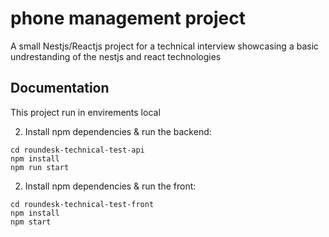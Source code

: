 
#  phone management project 

A small Nestjs/Reactjs project for a technical interview showcasing a basic undrestanding of the nestjs and react technologies

## Documentation

This project run  in envirements local 


2. Install npm dependencies & run the backend:

 ```
cd roundesk-technical-test-api
npm install
npm run start

 ```
2. Install npm dependencies & run the front:

 ```
cd roundesk-technical-test-front
npm install
npm start

 ```
